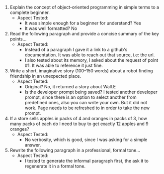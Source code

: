 1. Explain the concept of object-oriented programming in simple terms to a complete beginner.
    - Aspect Tested:
	    - It was simple enough for a beginner for understand? Yes
	    - It was well formatted? No
2. Read the following paragraph and provide a concise summary of the key points…
    - Aspect Tested:
	    - Instead of a paragraph I gave it a link to a github's documentation. It was able to reach out that source, i.e: the url.
	    - I also tested about its memory, I asked about the request of point #1. It was able to reference it just fine.
3. Write a short, imaginative story (100–150 words) about a robot finding friendship in an unexpected place.
    - Aspect Tested:
	    - Original? No, it returned a story about Wall.E
	    - Is the developer prompt being saved? I tested another developer prompt, since there is an option to select another from predefined ones, also you can write your own. But it did not work. Page needs to be refreshed to in order to take the new prompt.
4. If a store sells apples in packs of 4 and oranges in packs of 3, how many packs of each do I need to buy to get exactly 12 apples and 9 oranges?
    - Aspect Tested:
	    - No verbosity, which is good, since I was asking for a simple answer. 
5. Rewrite the following paragraph in a professional, formal tone…
    - Aspect Tested:
	    - I tested to generate the informal paragraph first, the ask it to regenerate it in a formal tone.

